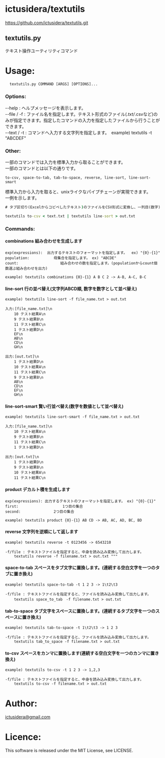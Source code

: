 # ictusidera/textutils

https://github.com/ictusidera/textutils.git

## textutils.py
テキスト操作ユーティリティコマンド

# Usage: 
```cmd
  textutils.py COMMAND [ARGS] [OPTIONS]...
```

### Options:

  --help : ヘルプメッセージを表示します。  
  --file / -f : ファイル名を指定します。テキスト形式のファイル(*.txt/*.csvなど)のみが指定できます。指定したコマンドの入力を指定したファイルから行うことができます。  
  --text / -t : コマンドへ入力する文字列を指定します。　example) textutils -t "ABCDEF"  

### Other:
  
  一部のコマンドでは入力を標準入力から取ることができます。  
  一部のコマンドとは以下の通りです。
  
    to-csv, space-to-tab, tab-to-space, reverse, line-sort, line-sort-smart
  
  標準入力から入力を取ると、unixライクなパイプチェーンが実現できます。  
  一例を示します。

  ```cmd
  # タブ区切り(Excelからコピペしたテキスト)のファイルをCSV形式に変換し、一列目(数字)の昇順に並び替えるサンプル

  textutils to-csv < text.txt | textutils line-sort > out.txt
  ```

### Commands:

  #### combinations     組み合わせを生成します 
    exp(expressions):  出力するテキストのフォーマットを指定します。  ex) "{0}-{1}"
    population:           母集合を指定します。 ex) "ABCDE"
    count:                   組み合わせの数を指定します。(populationからcount個数選ぶ組み合わせを出力)

    example) textutils combinations {0}-{1} A B C 2 -> A-B, A-C, B-C 

  #### line-sort        行の並べ替え(文字列ABCD順, 数字を数字として並べ替え) 
    example) textutils line-sort -f file_name.txt > out.txt
    
    入力:[file_name.txt]\n
        10 テスト結果A\n
        9 テスト結果B\n
        11 テスト結果C\n
        1 テスト結果D\n
        EF\n
        AB\n
        CD\n
        GH\n
    
    出力:[out.txt]\n
        1 テスト結果D\n
        10 テスト結果A\n
        11 テスト結果C\n
        9 テスト結果B\n
        AB\n
        CD\n
        EF\n
        GH\n

  #### line-sort-smart  賢い行並べ替え(数字を数値として並べ替え) 
    example) textutils line-sort-smart -f file_name.txt > out.txt
    
    入力:[file_name.txt]\n
        10 テスト結果A\n
        9 テスト結果B\n
        11 テスト結果C\n
        1 テスト結果D\n
    
    出力:[out.txt]\n
        1 テスト結果D\n
        9 テスト結果B\n
        10 テスト結果A\n
        11 テスト結果C\n

  #### product          デカルト積を生成します
    exp(expressions): 出力するテキストのフォーマットを指定します。 ex) "{0}-{1}"
    first:                    1つ目の集合
    second:               2つ目の集合

    example) textutils product {0}-{1} AB CD -> AB, AC, AD, BC, BD

  #### reverse          文字列を逆順にして返します 
    example) textutils reverse -t 0123456 -> 6543210

    -f/file : テキストファイルを指定すると、中身を読み込み変換して出力します。
        textutils reverse -f filename.txt > out.txt """
        
  #### space-to-tab     スペースをタブ文字に置換します。(連続する空白文字を一つのタブに置き換え) 
    example) textutils space-to-tab -t 1 2 3 -> 1\t2\t3

    -f/file : テキストファイルを指定すると、ファイルを読み込み変換して出力します。
        textutils space_to_tab　-f filename.txt > out.txt

  #### tab-to-space     タブ文字をスペースに置換します。(連続するタブ文字を一つのスペースに置き換え) 
    example) textutils tab-to-space -t 1\t2\t3 -> 1 2 3

    -f/file : テキストファイルを指定すると、ファイルを読み込み変換して出力します。
        textutils tab_to_space -f filename.txt > out.txt

  #### to-csv           スペースをカンマに置換します(連続する空白文字を一つのカンマに置き換え) 
    example) textutils to-csv -t 1 2 3 -> 1,2,3

    -f/file : テキストファイルを指定すると、中身を読み込み変換して出力します。
        textutils to-csv -f filename.txt > out.txt


# Author:
ictusidera@gmail.com

# Licence: 
This software is released under the MIT License, see LICENSE.

